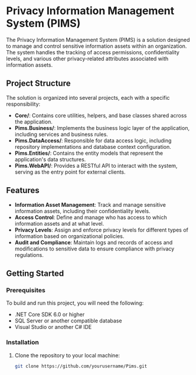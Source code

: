 # Privacy Information Management System (PIMS)

The Privacy Information Management System (PIMS) is a solution designed to manage and control sensitive information assets within an organization. The system handles the tracking of access permissions, confidentiality levels, and various other privacy-related attributes associated with information assets.

## Project Structure

The solution is organized into several projects, each with a specific responsibility:

- **Core/**: Contains core utilities, helpers, and base classes shared across the application.
- **Pims.Business/**: Implements the business logic layer of the application, including services and business rules.
- **Pims.DataAccess/**: Responsible for data access logic, including repository implementations and database context configuration.
- **Pims.Entities/**: Contains the entity models that represent the application's data structures.
- **Pims.WebAPI/**: Provides a RESTful API to interact with the system, serving as the entry point for external clients.

## Features

- **Information Asset Management**: Track and manage sensitive information assets, including their confidentiality levels.
- **Access Control**: Define and manage who has access to which information assets and at what level.
- **Privacy Levels**: Assign and enforce privacy levels for different types of information based on organizational policies.
- **Audit and Compliance**: Maintain logs and records of access and modifications to sensitive data to ensure compliance with privacy regulations.

## Getting Started

### Prerequisites

To build and run this project, you will need the following:

- .NET Core SDK 6.0 or higher
- SQL Server or another compatible database
- Visual Studio or another C# IDE

### Installation

1. Clone the repository to your local machine:

   ```bash
   git clone https://github.com/yourusername/Pims.git
